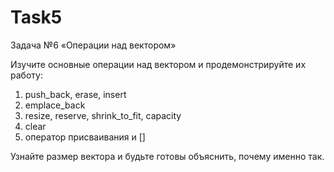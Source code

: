 # Task5
 Задача №6
«Операции над вектором»

Изучите основные операции над вектором и продемонстрируйте их работу:

1.	push_back, erase, insert
2.	emplace_back
3.	resize, reserve, shrink_to_fit, capacity
4.	clear
5.	оператор присваивания и []

Узнайте размер вектора и будьте готовы объяснить, почему именно так.

